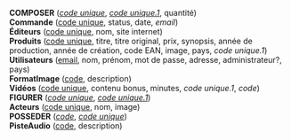 **COMPOSER** (<ins>_code unique_</ins>, <ins>_code unique.1_</ins>, quantité)  
**Commande** (<ins>code unique</ins>, status, date, _email_)  
**Éditeurs** (<ins>code unique</ins>, nom, site internet)  
**Produits** (<ins>code unique</ins>, titre, titre original, prix, synopsis, année de production, année de création, code EAN, image, pays, _code unique.1_)  
**Utilisateurs** (<ins>email</ins>, nom, prénom, mot de passe, adresse, administrateur?, pays)  
**FormatImage** (<ins>code</ins>, description)  
**Vidéos** (<ins>code unique</ins>, contenu bonus, minutes, _code unique.1_, _code_)  
**FIGURER** (<ins>_code unique_</ins>, <ins>_code unique.1_</ins>)  
**Acteurs** (<ins>code unique</ins>, nom, image)  
**POSSEDER** (<ins>_code_</ins>, <ins>_code unique_</ins>)  
**PisteAudio** (<ins>code</ins>, description)